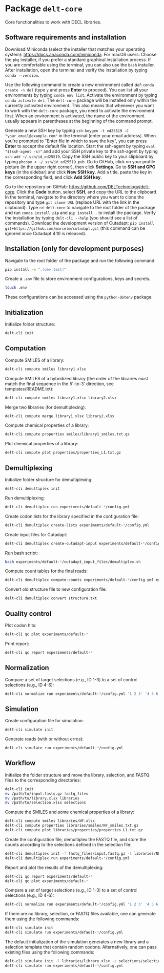 # Package `delt-core`
Core functionalities to work with DECL libraries.

## Software requirements and installation

Download Miniconda (select the installer that matches your operating system): https://docs.anaconda.com/miniconda. For macOS users: Choose the `pkg` installer, if you prefer a standard graphical installation process. If you are comfortable using the terminal, you can also use the `bash` installer. After installation, open the terminal and verify the installation by typing `conda --version`.

Use the following command to create a new environment called *del*: `conda create -n del` (type `y` and press **Enter** to proceed). You can list all your environments by typing `conda env list`. Activate the environment by typing `conda activate del`. The `delt-core` package will be installed only within the currently activated environment. This also means that whenever you want to work with the `delt-core` package, you need to activate the environment first. When an environment is activated, the name of the environment usually appears in parentheses at the beginning of the command prompt.

Generate a new SSH key by typing `ssh-keygen -t ed25519 -C "your_email@example.com"` in the terminal (enter your email address). When you're prompted to "Enter file in which to save the key", you can press **Enter** to accept the default file location. Start the ssh-agent by typing `eval "$(ssh-agent -s)"` and add your SSH private key to the ssh-agent by typing `ssh-add ~/.ssh/id_ed25519`. Copy the SSH public key to your clipboard by typing `pbcopy < ~/.ssh/id_ed25519.pub`. Go to GitHub, click on your profile picture (in the upper right corner), then click **Settings**. Go to **SSH and GPG keys** (in the sidebar) and click **New SSH key**. Add a title, paste the key in the corresponding field, and click **Add SSH key**.

Go to the repository on GitHub: https://github.com/DELTechnology/delt-core. Click the **Code** button, select **SSH**, and copy the URL to the clipboard. In the terminal, navigate to the directory where you want to clone the repository and type `git clone URL` (replace URL with the link in the clipboard). Type `cd delt-core` to navigate to the root folder of the package and run `conda install pip` and `pip install .` to install the package. Verify the installation by typing `delt-cli --help` (you should see a list of commands). Download the development version of Cutadapt: `pip install git+https://github.com/marcelm/cutadapt.git` (this command can be ignored once Cutadapt 4.10 is released).


## Installation (only for development purposes)

Navigate to the root folder of the package and run the following command:

```bash
pip install -e ".[dev,test]"
```

Create a `.env` file to store environment configurations, keys and secrets.
```bash
touch .env
```
These configurations can be accessed using the `python-dotenv` package.


## Initialization

Initialize folder structure:
```bash
delt-cli init
```


## Computation

Compute SMILES of a library:
```bash
delt-cli compute smiles library1.xlsx
```

Compute SMILES of a hybridized library (the order of the libraries must match the final sequence in the 5'-to-3' direction, see templates/README.txt):
```bash
delt-cli compute smiles library1.xlsx library2.xlsx
```

Merge two libraries (for demultiplexing):
```bash
delt-cli compute merge library1.xlsx library2.xlsx
```

Compute chemical properties of a library:
```bash
delt-cli compute properties smiles/library1_smiles.txt.gz
```

Plot chemical properties of a library:
```bash
delt-cli compute plot properties/properties_L1.txt.gz
```


## Demultiplexing

Initialize folder structure for demultiplexing:
```bash
delt-cli demultiplex init
```

Run demultiplexing:
```bash
delt-cli demultiplex run experiments/default-*/config.yml
```

Create codon lists for the library specified in the configuration file:
```bash
delt-cli demultiplex create-lists experiments/default-*/config.yml
```

Create input files for Cutadapt:
```bash
delt-cli demultiplex create-cutadapt-input experiments/default-*/config.yml
```

Run bash script:
```bash
bash experiments/default-*/cutadapt_input_files/demultiplex.sh
```

Compute count tables for the final reads:
```bash
delt-cli demultiplex compute-counts experiments/default-*/config.yml experiments/default-*/cutadapt_output_files/reads_with_adapters.gz output_dir
```

Convert old structure file to new configuration file:
```bash
delt-cli demultiplex convert structure.txt
```


## Quality control

Plot codon hits:
```bash
delt-cli qc plot experiments/default-*
```

Print report:
```bash
delt-cli qc report experiments/default-*
```


## Normalization

Compare a set of target selections (e.g., ID 1-3) to a set of control selections (e.g., ID 4-6):
```bash
delt-cli normalize run experiments/default-*/config.yml '1 2 3' '4 5 6'
```


## Simulation

Create configuration file for simulation:
```bash
delt-cli simulate init
```

Generate reads (with or without erros):
```bash
delt-cli simulate run experiments/default-*/config.yml
```


## Workflow

Initialize the folder structure and move the library, selection, and FASTQ files to the corresponding directories:
```bash
delt-cli init
mv /path/to/input.fastq.gz fastq_files
mv /path/to/library.xlsx libraries
mv /path/to/selection.xlsx selections
```

Compute the SMILES and some chemical properties of a library:
```bash
delt-cli compute smiles libraries/NF.xlsx
delt-cli compute properties libraries/smiles/NF_smiles.txt.gz
delt-cli compute plot libraries/properties/properties_L1.txt.gz
```

Create the configuration file, demultiplex the FASTQ file, and store the counts according to the selections defined in the selection file:
```bash
delt-cli demultiplex init -f fastq_files/input.fastq.gz -l libraries/NF.xlsx -s selections/selection.xlsx
delt-cli demultiplex run experiments/default-*/config.yml
```

Report and plot the results of the demultiplexing:
```bash
delt-cli qc report experiments/default-*
delt-cli qc plot experiments/default-*
```

Compare a set of target selections (e.g., ID 1-3) to a set of control selections (e.g., ID 4-6):
```bash
delt-cli normalize run experiments/default-*/config.yml '1 2 3' '4 5 6'
```

If there are no library, selection, or FASTQ files available, one can generate them using the following commands:
```bash
delt-cli simulate init
delt-cli simulate run experiments/default-*/config.yml
```

The default initialization of the simulation generates a new library and a selection template that contain random codons. Alternatively, one can pass existing files using the following commands:
```bash
delt-cli simulate init -l libraries/library.xlsx -s selections/selection.xlsx -f fastq_files/input.fastq.gz -o fastq_files/input.fastq.gz
delt-cli simulate run experiments/default-*/config.yml
```
